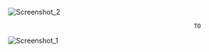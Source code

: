 ![Screenshot_2](https://github.com/Said-Suluk/100-Day-Of-CSS/assets/130802359/12502c91-85a1-444d-be3d-468117e71add)







                                                         TO







![Screenshot_1](https://github.com/Said-Suluk/100-Day-Of-CSS/assets/130802359/ebcf1512-ab8f-4041-9b04-21326e0f86c6)
